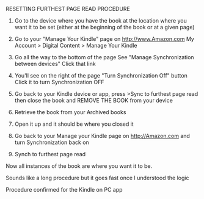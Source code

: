 RESETTING FURTHEST PAGE READ PROCEDURE

1. Go to the device where you have the book at the location where you want it to be set (either at the beginning of the book or at a given page)

2. Go to your "Manage Your Kindle" page on http://www.Amazon.com
My Account > Digital Content > Manage Your Kindle

3. Go all the way to the bottom of the page
See "Manage Synchronization between devices"
Click that link

4. You'll see on the right of the page "Turn Synchronization Off" button
Click it to turn Synchronization OFF

5. Go back to your Kindle device or app, press >Sync to furthest page read
then close the book and REMOVE THE BOOK from your device

6. Retrieve the book from your Archived books

7. Open it up and it should be where you closed it

8. Go back to your Manage your Kindle page on http://Amazon.com and turn Synchronization back on

9. Synch to furthest page read

Now all instances of the book are where you want it to be.

Sounds like a long procedure but it goes fast once I understood the logic

Procedure confirmed for the Kindle on PC app